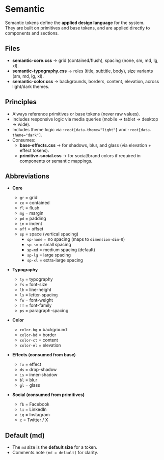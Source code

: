# Semantic

Semantic tokens define the **applied design language** for the system.  
They are built on primitives and base tokens, and are applied directly to components and sections.

## Files

- **semantic-core.css** → grid (contained/flush), spacing (none, sm, md, lg, xl).
- **semantic-typography.css** → roles (title, subtitle, body), size variants (sm, md, lg, xl).
- **semantic-color.css** → backgrounds, borders, content, elevation, across light/dark themes.

## Principles

- Always reference primitives or base tokens (never raw values).
- Includes responsive logic via media queries (mobile → tablet → desktop → wide).
- Includes theme logic via `:root[data-theme="light"]` and `:root[data-theme="dark"]`.
- Consumes:
  - **base-effects.css** → for shadows, blur, and glass (via elevation + effect tokens).
  - **primitive-social.css** → for social/brand colors if required in components or semantic mappings.

## Abbreviations

- **Core**
  - `gr` = grid
  - `co` = contained
  - `fl` = flush
  - `mg` = margin
  - `pd` = padding
  - `in` = indent
  - `off` = offset
  - `sp` = space (vertical spacing)
    - `sp-none` = no spacing (maps to `dimension-dim-0`)
    - `sp-sm` = small spacing
    - `sp-md` = medium spacing (default)
    - `sp-lg` = large spacing
    - `sp-xl` = extra-large spacing

- **Typography**
  - `ty` = typography
  - `fs` = font-size
  - `lh` = line-height
  - `ls` = letter-spacing
  - `fw` = font-weight
  - `ff` = font-family
  - `ps` = paragraph-spacing

- **Color**
  - `color-bg` = background
  - `color-bd` = border
  - `color-ct` = content
  - `color-el` = elevation

- **Effects (consumed from base)**
  - `fx` = effect
  - `ds` = drop-shadow
  - `is` = inner-shadow
  - `bl` = blur
  - `gl` = glass

- **Social (consumed from primitives)**
  - `fb` = Facebook
  - `li` = LinkedIn
  - `ig` = Instagram
  - `x`  = Twitter / X

## Default (md)

- The `md` size is the **default size** for a token.  
- Comments note `(md = default)` for clarity.
